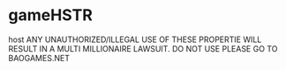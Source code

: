 # gameHSTR
host
ANY UNAUTHORIZED/ILLEGAL USE OF THESE PROPERTIE WILL RESULT IN A MULTI MILLIONAIRE LAWSUIT. DO NOT USE PLEASE GO TO BAOGAMES.NET
